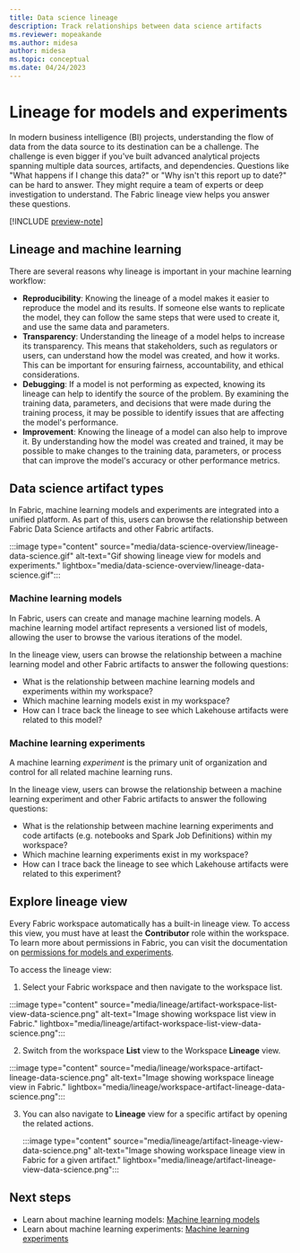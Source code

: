 ```yaml
---
title: Data science lineage
description: Track relationships between data science artifacts
ms.reviewer: mopeakande
ms.author: midesa
author: midesa 
ms.topic: conceptual
ms.date: 04/24/2023
---
```


# Lineage for models and experiments

In modern business intelligence (BI) projects, understanding the flow of data from the data source to its destination can be a challenge. The challenge is even bigger if you've built advanced analytical projects spanning multiple data sources, artifacts, and dependencies. Questions like "What happens if I change this data?" or "Why isn't this report up to date?" can be hard to answer. They might require a team of experts or deep investigation to understand. The Fabric lineage view helps you answer these questions.

[!INCLUDE [preview-note](../includes/preview-note.md)]

## Lineage and machine learning

There are several reasons why lineage is important in your machine learning workflow:

- **Reproducibility**: Knowing the lineage of a model makes it easier to reproduce the model and its results. If someone else wants to replicate the model, they can follow the same steps that were used to create it, and use the same data and parameters.
- **Transparency**: Understanding the lineage of a model helps to increase its transparency. This means that stakeholders, such as regulators or users, can understand how the model was created, and how it works. This can be important for ensuring fairness, accountability, and ethical considerations.
- **Debugging**: If a model is not performing as expected, knowing its lineage can help to identify the source of the problem. By examining the training data, parameters, and decisions that were made during the training process, it may be possible to identify issues that are affecting the model's performance.
- **Improvement**: Knowing the lineage of a model can also help to improve it. By understanding how the model was created and trained, it may be possible to make changes to the training data, parameters, or process that can improve the model's accuracy or other performance metrics.

## Data science artifact types

In Fabric, machine learning models and experiments are integrated into a unified platform. As part of this, users can browse the relationship between Fabric Data Science artifacts and other Fabric artifacts.

:::image type="content" source="media/data-science-overview/lineage-data-science.gif" alt-text="Gif showing lineage view for models and experiments." lightbox="media/data-science-overview/lineage-data-science.gif":::

### Machine learning models

In  Fabric, users can create and manage machine learning models. A machine learning model artifact represents a versioned list of models, allowing the user to browse the various iterations of the model.

In the lineage view, users can browse the relationship between a machine learning model and other Fabric artifacts to answer the following questions:

- What is the relationship between machine learning models and experiments within my workspace?
- Which machine learning models exist in my workspace?
- How can I trace back the lineage to see which Lakehouse artifacts were related to this model?

### Machine learning experiments

A machine learning *experiment* is the primary unit of organization and control for all related machine learning runs.

In the lineage view, users can browse the relationship between a machine learning experiment and other Fabric artifacts to answer the following questions:

- What is the relationship between machine learning experiments and code artifacts (e.g. notebooks and Spark Job Definitions) within my workspace?
- Which machine learning experiments exist in my workspace?
- How can I trace back the lineage to see which Lakehouse artifacts were related to this experiment?

## Explore lineage view

Every Fabric workspace automatically has a built-in lineage view. To access this view, you must have at least the **Contributor** role within the workspace. To learn more about permissions in Fabric, you can visit the documentation on [permissions for models and experiments](../data-science/models-experiments-rbac.md).

To access the lineage view:

1. Select your Fabric workspace and then navigate to the workspace list.

  :::image type="content" source="media/lineage/artifact-workspace-list-view-data-science.png" alt-text="Image showing workspace list view in Fabric." lightbox="media/lineage/artifact-workspace-list-view-data-science.png":::

2. Switch from the workspace **List** view to the Workspace **Lineage** view.

  :::image type="content" source="media/lineage/workspace-artifact-lineage-data-science.png" alt-text="Image showing workspace lineage view in Fabric." lightbox="media/lineage/workspace-artifact-lineage-data-science.png":::

3. You can also navigate to **Lineage** view for a specific artifact by opening the related actions.

   :::image type="content" source="media/lineage/artifact-lineage-view-data-science.png" alt-text="Image showing workspace lineage view in Fabric for a given artifact." lightbox="media/lineage/artifact-lineage-view-data-science.png":::

## Next steps

- Learn about machine learning models: [Machine learning models](./machine-learning-model.md)
- Learn about machine learning experiments: [Machine learning experiments](./machine-learning-experiment.md)